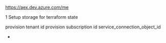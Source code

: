 https://aex.dev.azure.com/me

1 Setup storage for terraform state


provision tenant id
provision subscription id
service_connection_object_id

+
